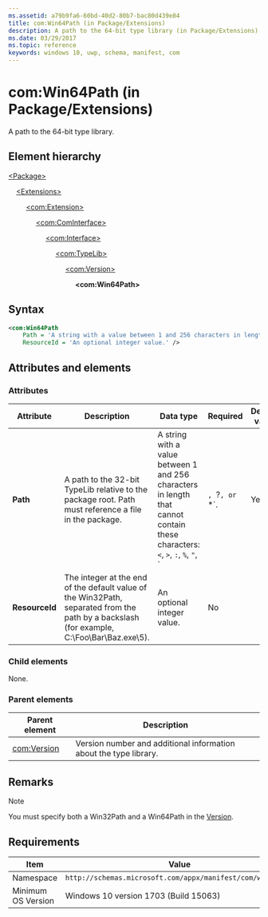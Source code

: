 ```yaml
---
ms.assetid: a79b9fa6-60bd-40d2-80b7-bac80d439e84
title: com:Win64Path (in Package/Extensions)
description: A path to the 64-bit type library (in Package/Extensions).
ms.date: 03/29/2017
ms.topic: reference
keywords: windows 10, uwp, schema, manifest, com
---
```


# com:Win64Path (in Package/Extensions)

A path to the 64-bit type library.

## Element hierarchy

[\<Package\>](element-package.md)

&nbsp;&nbsp;&nbsp;&nbsp;[\<Extensions\>](element-1-extensions.md)

&nbsp;&nbsp;&nbsp;&nbsp; &nbsp;&nbsp;&nbsp;&nbsp;[\<com:Extension\>](element-com-extension.md)

&nbsp;&nbsp;&nbsp;&nbsp; &nbsp;&nbsp;&nbsp;&nbsp; &nbsp;&nbsp;&nbsp;&nbsp;[\<com:ComInterface\>](element-com-package-cominterface.md)

&nbsp;&nbsp;&nbsp;&nbsp; &nbsp;&nbsp;&nbsp;&nbsp; &nbsp;&nbsp;&nbsp;&nbsp; &nbsp;&nbsp;&nbsp;&nbsp;[\<com:Interface\>](element-com-package-interface.md)

&nbsp;&nbsp;&nbsp;&nbsp; &nbsp;&nbsp;&nbsp;&nbsp; &nbsp;&nbsp;&nbsp;&nbsp; &nbsp;&nbsp;&nbsp;&nbsp; &nbsp;&nbsp;&nbsp;&nbsp;[\<com:TypeLib\>](element-com-package-typelib.md)

&nbsp;&nbsp;&nbsp;&nbsp; &nbsp;&nbsp;&nbsp;&nbsp; &nbsp;&nbsp;&nbsp;&nbsp; &nbsp;&nbsp;&nbsp;&nbsp; &nbsp;&nbsp;&nbsp;&nbsp; &nbsp;&nbsp;&nbsp;&nbsp;[\<com:Version\>](element-com-package-version.md)

&nbsp;&nbsp;&nbsp;&nbsp; &nbsp;&nbsp;&nbsp;&nbsp; &nbsp;&nbsp;&nbsp;&nbsp; &nbsp;&nbsp;&nbsp;&nbsp; &nbsp;&nbsp;&nbsp;&nbsp; &nbsp;&nbsp;&nbsp;&nbsp; &nbsp;&nbsp;&nbsp;&nbsp;**\<com:Win64Path\>**

## Syntax

```xml
<com:Win64Path
    Path = 'A string with a value between 1 and 256 characters in length that cannot contain these characters: <, >, :, %, ", |, ?, or *.'
    ResourceId = 'An optional integer value.' />
```

## Attributes and elements

### Attributes

| Attribute | Description | Data type | Required | Default value |
|-|-|-|-|-|
| **Path** | A path to the 32-bit TypeLib relative to the package root. Path must reference a file in the package. | A string with a value between 1 and 256 characters in length that cannot contain these characters: `<`, `>`, `:`, `%`, `"`, `|`, `?`, or `*`. | Yes |  |
| **ResourceId** | The integer at the end of the default value of the Win32Path, separated from the path by a backslash (for example, C:\Foo\Bar\Baz.exe\5). | An optional integer value. | No |  |

### Child elements

None.

### Parent elements

| Parent element | Description |
|-|-|
| [com:Version](element-com-package-version.md) | Version number and additional information about the type library. |

## Remarks

> [!NOTE]  
> You must specify both a Win32Path and a Win64Path in the [Version](element-com-package-version.md).

## Requirements

| Item  | Value  |
|--|--|
| Namespace | `http://schemas.microsoft.com/appx/manifest/com/windows10` |
| Minimum OS Version | Windows 10 version 1703 (Build 15063) |
